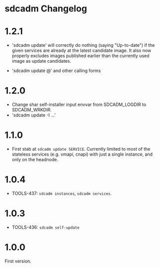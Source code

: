 # sdcadm Changelog

# 1.2.1

- 'sdcadm update' will correctly do nothing (saying "Up-to-date") if the given
  services are already at the latest candidate image. It also now properly
  excludes images published earlier than the currently used image as update
  candidates.

- 'sdcadm update <svc>@<version>' and other calling forms

# 1.2.0

- Change shar self-installer input envvar from SDCADM_LOGDIR to SDCADM_WRKDIR.
- 'sdcadm update -I ...'

# 1.1.0

- First stab at `sdcadm update SERVICE`. Currently limited to most of the stateless
  services (e.g. vmapi, cnapi) with just a single instance, and only on the headnode.

# 1.0.4

- TOOLS-437: `sdcadm instances`, `sdcadm services`.

# 1.0.3

- TOOLS-436: `sdcadm self-update`

# 1.0.0

First version.
